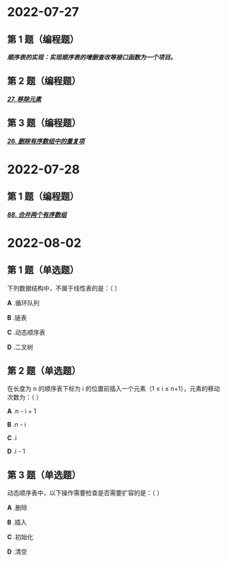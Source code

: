# 2022-07-27

## 第 1 题（编程题）

***顺序表的实现：实现顺序表的增删查改等接口函数为一个项目。***

## 第 2 题（编程题）

[***27. 移除元素***](https://leetcode-cn.com/problems/remove-element/)

## 第 3 题（编程题）

[***26. 删除有序数组中的重复项***](https://leetcode.cn/problems/remove-duplicates-from-sorted-array/)

# 2022-07-28

## 第 1 题（编程题）

[***88. 合并两个有序数组***](https://leetcode-cn.com/problems/merge-sorted-array/)

# 2022-08-02

## 第 1 题（单选题）

下列数据结构中，不属于线性表的是：（ ）

**A** .循环队列

**B** .链表

**C** .动态顺序表

**D** .二叉树

## 第 2 题（单选题）

在长度为 n 的顺序表下标为 i 的位置前插入一个元素（1 ≤ i ≤ n+1），元素的移动次数为：（ ）

**A** .n - i + 1

**B** .n - i

**C** .i

**D** .i - 1

## 第 3 题（单选题）

动态顺序表中，以下操作需要检查是否需要扩容的是：（ ）

**A** .删除

**B** .插入

**C** .初始化

**D** .清空

